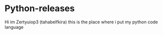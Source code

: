 # Python-releases
Hi im Zertyuiop3 (tahabelfkira) this is the place where i put my python code language 
